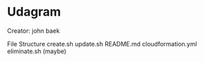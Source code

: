 # Udagram

Creator: john baek


File Structure
create.sh
update.sh
README.md
cloudformation.yml
eliminate.sh (maybe)

